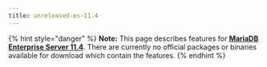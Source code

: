```yaml
---
title: unreleased-es-11.4
---
```


{% hint style="danger" %}
**Note:** This page describes features for [**MariaDB Enterprise Server 11.4**](../../enterprise-server/11-4/whats-new.md). There are currently no official packages or binaries available for download which contain the features.
{% endhint %}
